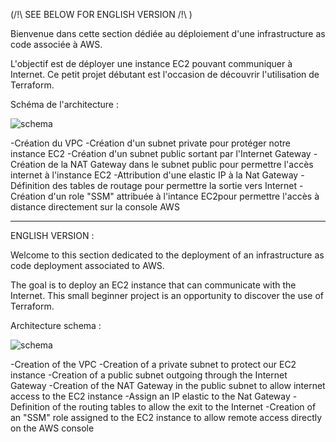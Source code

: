 (/!\ SEE BELOW FOR ENGLISH VERSION /!\ )

Bienvenue dans cette section dédiée au déploiement d'une infrastructure as code associée à AWS. 

L'objectif est de déployer une instance EC2 pouvant communiquer à Internet. Ce petit projet débutant est l'occasion de découvrir l'utilisation de Terraform.



Schéma de l'architecture :

![schema](https://user-images.githubusercontent.com/97849927/202782014-ed5c7e28-75c1-4486-9f5d-614715752fcf.png)


-Création du VPC 
-Création d'un subnet private pour protéger notre instance EC2
-Création d'un subnet public sortant par l'Internet Gateway 
-Création de la NAT Gateway dans le subnet public pour permettre l'accès internet à l'instance EC2 
-Attribution d'une elastic IP à la Nat Gateway 
-Définition des tables de routage pour permettre la sortie vers Internet 
-Création d'un role "SSM" attribuée à l'intance EC2pour permettre l'accès à distance directement sur la console AWS

----------------------------------------------------------------------------------------------------------------------------------------------------

ENGLISH VERSION :

Welcome to this section dedicated to the deployment of an infrastructure as code deployment associated to AWS.

The goal is to deploy an EC2 instance that can communicate with the Internet. This small beginner project is an opportunity to discover the use of Terraform.



Architecture schema :

![schema](https://user-images.githubusercontent.com/97849927/202782014-ed5c7e28-75c1-4486-9f5d-614715752fcf.png)


-Creation of the VPC 
-Creation of a private subnet to protect our EC2 instance
-Creation of a public subnet outgoing through the Internet Gateway 
-Creation of the NAT Gateway in the public subnet to allow internet access to the EC2 instance 
-Assign an IP elastic to the Nat Gateway 
-Definition of the routing tables to allow the exit to the Internet 
-Creation of an "SSM" role assigned to the EC2 instance to allow remote access directly on the AWS console


